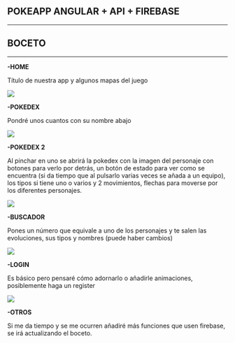 ## POKEAPP ANGULAR + API + FIREBASE

  
  

***

## BOCETO

***

  

**-HOME**

Título de nuestra app y algunos mapas del juego

![](https://lh6.googleusercontent.com/6xpDW7nvXUO3GRwvpsysMUqkoSnqjQWVVTcU8sjrngm7JJWpsalAZ7PCjGgJDYsOo6EIW7-tkQ1CvcaDbTcTHYFNOuFK6Laid7QykBAMMhXV7TWXkLgum1aQ8C7Tth0FB7zkew5m)

  
  
  
  
  
  
  
  
  
  
  
  
  
  
  
  

**-POKEDEX**

Pondré unos cuantos con su nombre abajo

![](https://lh6.googleusercontent.com/d9W00jvcBF_KQIeGHZSv1pr9nhfyM8Wkt_SnqZqEX_9gRKEZz3-RhuhE4MZa4qGUuROpPyzV3SN5CEDY-avU_RCVjX1ZXeeR3gBMa16zNtKvU7P3N2ElzoMgFVHYYVRZ0RMrrCH-)

  

**-POKEDEX 2**

Al pinchar en uno se abrirá la pokedex con la imagen del personaje con botones para verlo por detrás, un botón de estado para ver como se encuentra (si da tiempo que al pulsarlo varias veces se añada a un equipo), los tipos si tiene uno o varios y 2 movimientos, flechas para moverse por los diferentes personajes.

![](https://lh4.googleusercontent.com/6rfoVgGLt2Xii9Am4tt_S2UAdD3Vp6UDItOWO_5NeW9p2HNFsM-xdQH7tstoMZ1QpgtFChT-z3RtZka-Zx0tGY3zqqIE9mn6GqLGIhs4wyq0d59aXrNG7T_au5F8l3Ttazrk8mRr)

**-BUSCADOR**

Pones un número que equivale a uno de los personajes y te salen las evoluciones, sus tipos y nombres (puede haber cambios)

![](https://lh4.googleusercontent.com/ZcKo4UgRpSCBCLcltV-bfoGCK_VLLToJPqXbou4Qz8xWF-WVe9B-ftlef9S2XZx2JbrIqiViSCQcQN5f6aNsOI2fbo_7XcTh_mWkEZZLVp4M07GgcaMYgtn_IHOorac2pYrk0IQt)

  
**-LOGIN**

Es básico pero pensaré cómo adornarlo o añadirle animaciones, posiblemente haga un register

![](https://lh4.googleusercontent.com/pgG5h2ZVtLgbzloSVWd2HLe_7H5QWE90bk4YV1ml4c1JB0G4M2Q7ljzQGnDNNZrYMMAUPYcTRxDNTzzREQ8HYudSzpEx0XFSg6QDDKeidpVKFbE_COcKziXjsXAhMEYJMTxM1OQN)

 

**-OTROS**

Si me da tiempo y se me ocurren añadiré más funciones que usen firebase, se irá actualizando el boceto.
